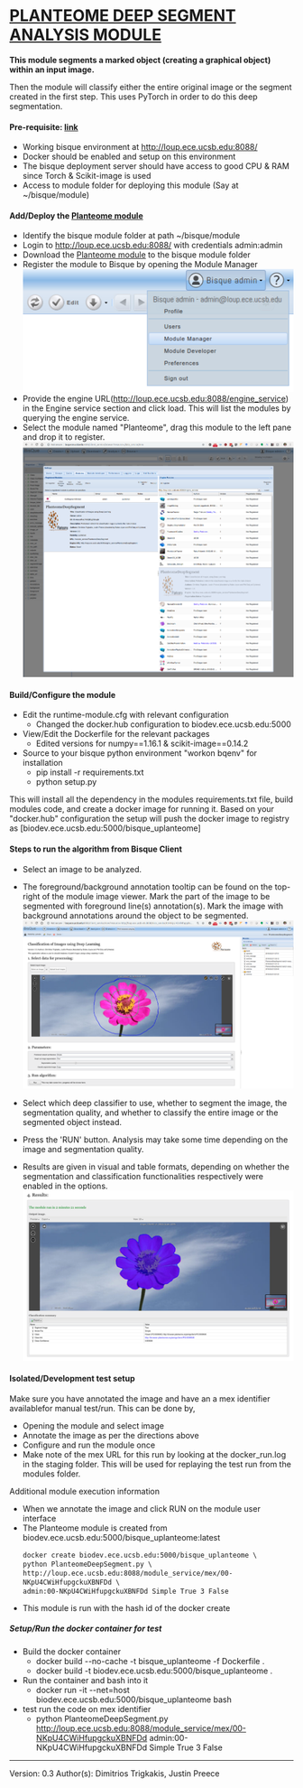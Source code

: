 [PLANTEOME DEEP SEGMENT ANALYSIS MODULE]()
===============================

**This module segments a marked object (creating a graphical object) within an input image.**

Then the module will classify either the entire original image or the segment created in the first step. This uses PyTorch in order to do this deep segmentation.

#### Pre-requisite: [link](./bisque.md)
- Working bisque environment at http://loup.ece.ucsb.edu:8088/
- Docker should be enabled and setup on this environment
- The bisque deployment server should have access to good CPU & RAM since Torch & Scikit-image is used
- Access to module folder for deploying this module (Say at ~/bisque/module)


#### Add/Deploy the [Planteome module](https://github.com/Planteome/planteome-deep-segmenter-dockerized)
- Identify the bisque module folder at path ~/bisque/module
- Login to http://loup.ece.ucsb.edu:8088/ with credentials admin:admin
- Download the [Planteome module](https://github.com/Planteome/planteome-deep-segmenter-dockerized) to the bisque module folder
- Register the module to Bisque by opening the Module Manager
![Module Manager Menu](img/module_planteome/module_menu.png?raw=true) 
- Provide the engine URL(http://loup.ece.ucsb.edu:8088/engine_service) in the Engine service section and click load. This will list the modules by querying the engine service. 
- Select the module named "Planteome", drag this module to the left pane and drop it to register. 
![Module Register](img/module_planteome/module_add_planteome.png?raw=true) 


#### Build/Configure the module 
- Edit the runtime-module.cfg with relevant configuration
  - Changed the docker.hub configuration to biodev.ece.ucsb.edu:5000
- View/Edit the Dockerfile for the relevant packages 
  - Edited versions for numpy\==1.16.1 & scikit-image\==0.14.2
- Source to your bisque python environment "workon bqenv" for installation
  - pip install -r requirements.txt
  - python setup.py

This will install all the dependency in the modules requirements.txt file, build modules code, and create a docker image for running it. Based on your "docker.hub" configuration the setup will push the docker image to registry as [biodev.ece.ucsb.edu:5000/bisque_uplanteome]



#### Steps to run the algorithm from Bisque Client

- Select an image to be analyzed.
- The foreground/background annotation tooltip can be found on the top-right of the module image viewer. Mark the part of the image to be segmented with foreground line(s) annotation(s). Mark the image with background annotations around the object to be segmented.
![Test Segmentation Setup](img/module_planteome/setup_planteome.png?raw=true)

- Select which deep classifier to use, whether to segment the image, the segmentation quality, and whether to classify the entire image or the segmented object instead.

- Press the 'RUN' button. Analysis may take some time depending on the image and segmentation quality.

- Results are given in visual and table formats, depending on whether the segmentation and classification functionalities respectively were enabled in the options. 
![Test Segmentation Results](img/module_planteome/results_planteome.png?raw=true)


#### Isolated/Development test setup

Make sure you have annotated the image and have an a mex identifier availablefor manual test/run. 
This can be done by,
- Opening the module and select image
- Annotate the image as per the directions above
- Configure and run the module once
- Make note of the mex URL for this run by looking at the docker_run.log in the staging folder. This will be used for replaying the test run from the modules folder.

Additional module execution information
- When we annotate the image and click RUN on the module user interface
- The Planteome module is created from biodev.ece.ucsb.edu:5000/bisque_uplanteome:latest
    ```
    docker create biodev.ece.ucsb.edu:5000/bisque_uplanteome \
    python PlanteomeDeepSegment.py \
    http://loup.ece.ucsb.edu:8088/module_service/mex/00-NKpU4CWiHfupgckuXBNFDd \
    admin:00-NKpU4CWiHfupgckuXBNFDd Simple True 3 False
    ```
- This module is run with the hash id of the docker create 


##### Setup/Run the docker container for test

- Build the docker container
  - docker build --no-cache -t bisque_uplanteome -f Dockerfile .
  - docker build  -t biodev.ece.ucsb.edu:5000/bisque_uplanteome .
- Run the container and bash into it
  - docker run -it --net=host biodev.ece.ucsb.edu:5000/bisque_uplanteome bash
- test run the code on mex identifier
  - python PlanteomeDeepSegment.py http://loup.ece.ucsb.edu:8088/module_service/mex/00-NKpU4CWiHfupgckuXBNFDd admin:00-NKpU4CWiHfupgckuXBNFDd Simple True 3 False





------------
Version: 0.3
Author(s): Dimitrios Trigkakis, Justin Preece